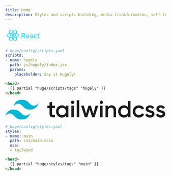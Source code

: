 ```yaml
---
title: Home
description: Styles and scripts building, media transformation, self-loaded fonts and SEO in the configuration. Hugo is even more declarative with HUGE.
---
```

<div>
<svg style="margin:-2px; xmlns="http://www.w3.org/2000/svg" width="120" height="60" fill-rule="evenodd"><g transform="matrix(.06928 0 0 .06928 7.367398 13.505331)" fill="none"><circle r="50.167" cy="237.628" cx="269.529" fill="#00d8ff"/><g stroke="#00d8ff" stroke-width="24"><path d="M269.53 135.628c67.356 0 129.928 9.665 177.107 25.907 56.844 19.57 91.794 49.233 91.794 76.093 0 27.99-37.04 59.503-98.083 79.728-46.15 15.29-106.88 23.272-170.818 23.272-65.554 0-127.63-7.492-174.3-23.44-59.046-20.182-94.61-52.103-94.61-79.56 0-26.642 33.37-56.076 89.415-75.616 47.355-16.51 111.472-26.384 179.486-26.384z"/><path d="M180.736 186.922c33.65-58.348 73.28-107.724 110.92-140.48C337.006 6.976 380.163-8.48 403.43 4.937c24.248 13.983 33.042 61.814 20.067 124.796-9.8 47.618-33.234 104.212-65.176 159.6-32.75 56.788-70.25 106.82-107.377 139.272-46.98 41.068-92.4 55.93-116.185 42.213-23.08-13.3-31.906-56.92-20.834-115.233 9.355-49.27 32.832-109.745 66.8-168.664z"/><path d="M180.82 289.482C147.075 231.2 124.1 172.195 114.51 123.227c-11.544-59-3.382-104.11 19.864-117.566 24.224-14.024 70.055 2.244 118.14 44.94 36.356 32.28 73.688 80.837 105.723 136.173 32.844 56.733 57.46 114.21 67.036 162.582 12.117 61.213 2.31 107.984-21.453 121.74-23.057 13.348-65.25-.784-110.24-39.5-38.013-32.71-78.682-83.253-112.76-142.115z"/></g></g><path d="M64.62 38.848l-4.26-6.436c2.153-.19 4.093-1.75 4.093-4.6 0-2.9-2.058-4.756-4.945-4.756h-6.34v15.78h1.964v-6.27h3.147l4.022 6.27zm-5.347-7.997h-4.14v-6.033h4.14c1.87 0 3.147 1.23 3.147 3.005s-1.278 3.03-3.147 3.03zm12.658 8.28c1.87 0 3.407-.615 4.543-1.75l-.852-1.16c-.9.923-2.224 1.443-3.525 1.443-2.46 0-3.975-1.798-4.117-3.95h9.25v-.45c0-3.43-2.035-6.128-5.49-6.128-3.265 0-5.63 2.674-5.63 5.986 0 3.573 2.437 6 5.82 6zm3.55-6.72h-7.5c.095-1.75 1.3-3.81 3.738-3.81 2.603 0 3.738 2.106 3.762 3.81zm13.534 6.436v-7.855c0-2.768-2.01-3.857-4.424-3.857-1.87 0-3.336.615-4.566 1.893l.828 1.23c1.017-1.088 2.13-1.585 3.502-1.585 1.656 0 2.887.875 2.887 2.413v2.058c-.923-1.065-2.224-1.562-3.786-1.562-1.94 0-4 1.207-4 3.762 0 2.484 2.058 3.786 4 3.786 1.538 0 2.84-.544 3.786-1.585v1.3zm-4.92-.994c-1.656 0-2.816-1.04-2.816-2.484 0-1.467 1.16-2.508 2.816-2.508 1.254 0 2.46.473 3.147 1.42v2.153c-.686.946-1.893 1.42-3.147 1.42zm13.5 1.278c2.082 0 3.312-.852 4.188-1.987l-1.183-1.088c-.757 1.017-1.727 1.49-2.9 1.49-2.437 0-3.95-1.893-3.95-4.424s1.514-4.4 3.95-4.4c1.183 0 2.153.45 2.9 1.49l1.183-1.088c-.875-1.136-2.106-1.987-4.188-1.987-3.407 0-5.702 2.603-5.702 5.986 0 3.407 2.295 6 5.702 6zm9.56 0c1.04 0 1.68-.308 2.13-.733l-.52-1.325c-.237.26-.7.473-1.207.473-.78 0-1.16-.615-1.16-1.467v-7.098h2.32V27.42h-2.32v-3.123h-1.775v3.123h-1.893v1.562h1.893v7.477c0 1.704.852 2.674 2.532 2.674z" fill="#00d8ff"/></svg>

```yaml
#_huge/config/scripts.yaml
scripts:
- name: hugely
  path: js/hugely/index.jsx
  params:
    placeholder: Say it Hugely!
```

```html
<head>
  {{ partial "huge/scripts/tags" "hugely" }}
</head>
```

</div>

<div>

<svg class="h-10" xmlns="http://www.w3.org/2000/svg" fill="none" viewBox="0 0 262 33"><g fill-rule="evenodd" clip-path="url(#prefix__clip0)" clip-rule="evenodd"><path fill="#06B6D4" d="M27 0c-7.2 0-11.7 3.6-13.5 10.8 2.7-3.6 5.85-4.95 9.45-4.05 2.054.513 3.522 2.004 5.147 3.653C30.744 13.09 33.808 16.2 40.5 16.2c7.2 0 11.7-3.6 13.5-10.8-2.7 3.6-5.85 4.95-9.45 4.05-2.054-.513-3.522-2.004-5.147-3.653C36.756 3.11 33.692 0 27 0zM13.5 16.2C6.3 16.2 1.8 19.8 0 27c2.7-3.6 5.85-4.95 9.45-4.05 2.054.514 3.522 2.004 5.147 3.653C17.244 29.29 20.308 32.4 27 32.4c7.2 0 11.7-3.6 13.5-10.8-2.7 3.6-5.85 4.95-9.45 4.05-2.054-.513-3.522-2.004-5.147-3.653C23.256 19.31 20.192 16.2 13.5 16.2z"/><path fill="currentColor" d="M80.996 13.652h-4.712v9.12c0 2.432 1.596 2.394 4.712 2.242V28.7c-6.308.76-8.816-.988-8.816-5.928v-9.12h-3.496V9.7h3.496V4.596l4.104-1.216V9.7h4.712v3.952zM98.958 9.7h4.104v19h-4.104v-2.736c-1.444 2.014-3.686 3.23-6.65 3.23-5.168 0-9.462-4.37-9.462-9.994 0-5.662 4.294-9.994 9.462-9.994 2.964 0 5.206 1.216 6.65 3.192V9.7zm-6.004 15.58c3.42 0 6.004-2.546 6.004-6.08 0-3.534-2.584-6.08-6.004-6.08-3.42 0-6.004 2.546-6.004 6.08 0 3.534 2.584 6.08 6.004 6.08zm16.948-18.43c-1.444 0-2.622-1.216-2.622-2.622a2.627 2.627 0 012.622-2.622 2.627 2.627 0 012.622 2.622c0 1.406-1.178 2.622-2.622 2.622zM107.85 28.7v-19h4.104v19h-4.104zm8.854 0V.96h4.104V28.7h-4.104zm30.742-19h4.332l-5.966 19h-4.028l-3.952-12.806-3.99 12.806h-4.028l-5.966-19h4.332l3.686 13.11 3.99-13.11h3.914l3.952 13.11 3.724-13.11zm9.424-2.85c-1.444 0-2.622-1.216-2.622-2.622a2.627 2.627 0 012.622-2.622 2.627 2.627 0 012.622 2.622c0 1.406-1.178 2.622-2.622 2.622zm-2.052 21.85v-19h4.104v19h-4.104zm18.848-19.494c4.256 0 7.296 2.888 7.296 7.828V28.7h-4.104V17.452c0-2.888-1.672-4.408-4.256-4.408-2.698 0-4.826 1.596-4.826 5.472V28.7h-4.104v-19h4.104v2.432c1.254-1.976 3.306-2.926 5.89-2.926zM200.418 2.1h4.104v26.6h-4.104v-2.736c-1.444 2.014-3.686 3.23-6.65 3.23-5.168 0-9.462-4.37-9.462-9.994 0-5.662 4.294-9.994 9.462-9.994 2.964 0 5.206 1.216 6.65 3.192V2.1zm-6.004 23.18c3.42 0 6.004-2.546 6.004-6.08 0-3.534-2.584-6.08-6.004-6.08-3.42 0-6.004 2.546-6.004 6.08 0 3.534 2.584 6.08 6.004 6.08zm23.864 3.914c-5.738 0-10.032-4.37-10.032-9.994 0-5.662 4.294-9.994 10.032-9.994 3.724 0 6.954 1.938 8.474 4.902l-3.534 2.052c-.836-1.786-2.698-2.926-4.978-2.926-3.344 0-5.89 2.546-5.89 5.966 0 3.42 2.546 5.966 5.89 5.966 2.28 0 4.142-1.178 5.054-2.926l3.534 2.014c-1.596 3.002-4.826 4.94-8.55 4.94zm15.314-14.25c0 3.458 10.222 1.368 10.222 8.398 0 3.8-3.306 5.852-7.41 5.852-3.8 0-6.536-1.71-7.752-4.446l3.534-2.052c.608 1.71 2.128 2.736 4.218 2.736 1.824 0 3.23-.608 3.23-2.128 0-3.382-10.222-1.482-10.222-8.284 0-3.572 3.078-5.814 6.954-5.814 3.116 0 5.7 1.444 7.03 3.952l-3.458 1.938c-.684-1.482-2.014-2.166-3.572-2.166-1.482 0-2.774.646-2.774 2.014zm17.518 0c0 3.458 10.222 1.368 10.222 8.398 0 3.8-3.306 5.852-7.41 5.852-3.8 0-6.536-1.71-7.752-4.446l3.534-2.052c.608 1.71 2.128 2.736 4.218 2.736 1.824 0 3.23-.608 3.23-2.128 0-3.382-10.222-1.482-10.222-8.284 0-3.572 3.078-5.814 6.954-5.814 3.116 0 5.7 1.444 7.03 3.952l-3.458 1.938c-.684-1.482-2.014-2.166-3.572-2.166-1.482 0-2.774.646-2.774 2.014z"/></g><defs><clipPath id="prefix__clip0"><path fill="#fff" d="M0 0h262v32.4H0z"/></clipPath></defs></svg>

```yaml
#_huge/config/styles.yaml
styles:
- name: main
  path: css/main.scss
  use:
  - tailwind
```

```html
<head>
  {{ partial "huge/styles/tags" "main" }}
</head>
```

</div>